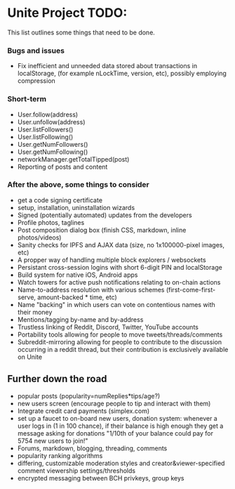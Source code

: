 # Unite Project TODO:

This list outlines some things that need to be done.

### Bugs and issues

- Fix inefficient and unneeded data stored about transactions in localStorage,
  (for example nLockTime, version, etc), possibly employing compression

### Short-term

- User.follow(address)
- User.unfollow(address)
- User.listFollowers()
- User.listFollowing()
- User.getNumFollowers()
- User.getNumFollowing()
- networkManager.getTotalTipped(post)
- Reporting of posts and content

### After the above, some things to consider

- get a code signing certificate
- setup, installation, uninstallation wizards
- Signed (potentially automated) updates from the developers
- Profile photos, taglines
- Post composition dialog box (finish CSS, markdown, inline photos/videos)
- Sanity checks for IPFS and AJAX data (size, no 1x100000-pixel images, etc)
- A propper way of handling multiple block explorers / websockets
- Persistant cross-session logins with short 6-digit PIN and localStorage
- Build system for native iOS, Android apps
- Watch towers for active push notifications relating to on-chain actions
- Name-to-address resolution with various schemes (first-come-first-serve,
  amount-backed * time, etc)
- Name "backing" in which users can vote on contentious names with their money
- Mentions/tagging by-name and by-address
- Trustless linking of Reddit, Discord, Twitter, YouTube accounts
- Portability tools allowing for people to move tweets/threads/comments
- Subreddit-mirroring allowing for people to contribute to the discussion
  occurring in a reddit thread, but their contribution is exclusively
  available on Unite

## Further down the road

- popular posts (popularity=numReplies*tips/age?)
- new users screen (encourage people to tip and interact with them)
- Integrate credit card payments (simplex.com)
- set up a faucet to on-board new users, donation system:
  whenever a user logs in (1 in 100 chance), if their balance is
  high enough they get a message asking for donations "1/10th of
  your balance could pay for 5754 new users to join!"
- Forums, markdown, blogging, threading, comments
- popularity ranking algorithms
- differing, customizable moderation styles and creator&viewer-specified comment
  viewership settings/thresholds
- encrypted messaging between BCH privkeys, group keys
